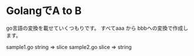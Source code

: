 # GolangでA to B
  go言語の変換を載せていくつもりです。
  すべてaaa から bbbへの変換で作成します。


  sample1.go  string => slice
  sample2.go  slice => string
